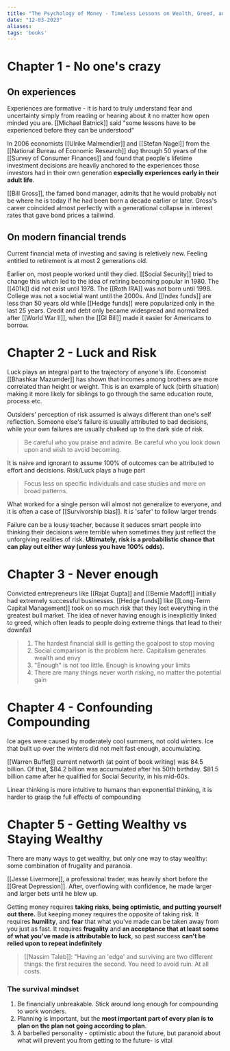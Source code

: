 ```yaml
---
title: "The Psychology of Money - Timeless Lessons on Wealth, Greed, and Happiness"
date: "12-03-2023"
aliases: 
tags: 'books'
---
```


# Chapter 1 - No one's crazy

## On experiences
Experiences are formative - it is hard to truly understand fear and uncertainty simply from reading or hearing about it no matter how open minded you are.  [[Michael Batnick]] said "some lessons have to be experienced before they can be understood"

In 2006 economists [[Ulrike Malmendier]] and [[Stefan Nagel]] from the [[National Bureau of Economic Research]] dug through 50 years of the [[Survey of Consumer Finances]] and found that people's lifetime investment decisions are heavily anchored to the experiences those investors had in their own generation **especially experiences early in their adult life**. 

[[Bill Gross]], the famed bond manager, admits that he would probably not be where he is today if he had been born a decade earlier or later. Gross's career coincided almost perfectly with a generational collapse in interest rates that gave bond prices a tailwind. 

## On modern financial trends
Current financial meta of investing and saving is reletively new. Feeling entitled to retirement is at most 2 generations old. 

Earlier on, most people worked until they died. [[Social Security]] tried to change this which led to the idea of retiring becoming popular in 1980. 
The [[401k]] did not exist until 1978. The [[Roth IRA]] was not born until 1998. College was not a societial want until the 2000s. And [[Index funds]] are less than 50 years old while [[Hedge funds]] were popularized only in the last 25 years. Credit and debt only became widespread and normalized after [[World War II]], when the [[GI Bill]] made it easier for Americans to borrow.

# Chapter 2 - Luck and Risk

Luck plays an integral part to the trajectory of anyone's life. Economist [[Bhashkar Mazumder]] has shown that incomes among brothers are more correlated than height or weight. This is an example of luck (birth situation) making it more likely for siblings to go through the same education route, process etc.

Outsiders' perception of risk assumed is always different than one's self reflection. Someone else's failure is usually attributed to bad decisions, while your own failures are usually chalked up to the dark side of risk.

> Be careful who you praise and admire. Be careful who you look down upon and wish to avoid becoming. 

It is naive and ignorant to assume 100% of outcomes can be attributed to effort and decisions.  Risk/Luck plays a huge part 

> Focus less on specific individuals and case studies and more on broad patterns.

What worked for a single person will almost not generalize to everyone, and it is often a case of [[Survivorship bias]]. It is 'safer' to follow larger trends

Failure can be a lousy teacher, because it seduces smart people into thinking their decisions were terrible when sometimes they just reflect the unforgiving realities of risk.  **Ultimately, risk is a probabilistic chance that can play out either way (unless you have 100% odds).**

# Chapter 3 - Never enough
Convicted entrepreneurs like [[Rajat Gupta]] and [[Bernie Madoff]] initially had extremely successful businesses. [[Hedge funds]] like [[Long-Term  Capital Management]] took on so much risk that they lost everything in the greatest bull market. The idea of never having enough is inexplicitly linked to greed, which often leads to people doing extreme things that lead to their downfall

> 1. The hardest financial skill is getting the goalpost to stop moving
> 2.  Social comparison is the problem here. Capitalism generates wealth and envy
> 3. "Enough" is not too little. Enough is knowing your limits 
> 4. There are many things never worth risking, no matter the potential gain

# Chapter 4 - Confounding Compounding

Ice ages were caused by moderately cool summers, not cold winters. Ice that built up over the winters did not melt fast enough, accumulating.

[[Warren Buffet]] current networth (at point of book writing) was 84.5 billion. Of that, $84.2 billion was accumulated after his 50th birthday. $81.5 billion came after he qualified for Social Security, in his mid-60s. 

Linear thinking is more intuitive to humans than exponential thinking, it is harder to grasp the full effects of compounding




# Chapter 5 - Getting Wealthy vs Staying Wealthy

There are many ways to get wealthy, but only one way to stay wealthy: some combination of frugality and paranoia.

[[Jesse Livermore]], a professional trader, was heavily short before the [[Great Depression]]. After, overflowing with confidence, he made larger and larger bets until he blew up.

Getting money requires **taking risks, being optimistic, and putting yourself out there.**
But keeping money requires the opposite of taking risk. It requires **humility**, and **fear** that what you've made can be taken away from you just as fast. It requires **frugality** and **an acceptance that at least some of what you've made is attributable to luck**, so past success **can't be relied upon to repeat indefinitely**

> [[Nassim Taleb]]: "Having an 'edge' and surviving are two different things: the first requires the second. You need to avoid ruin. At all costs.  

### The survival mindset
1. Be financially unbreakable. Stick around long enough for compounding to work wonders. 
2. Planning is important, but the **most important part of every plan is to plan on the plan not going according to plan**. 
3. A barbelled personality - optimistic about the future, but paranoid about what will prevent you from getting to the future- is vital 